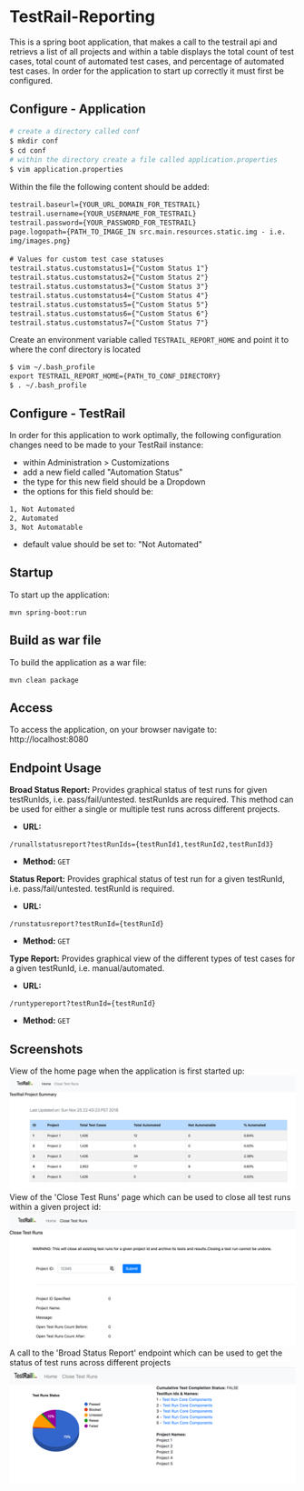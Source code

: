 # TestRail-Reporting
This is a spring boot application, that makes a call to the testrail api and retrievs a list of all projects and within a table displays the total count of test cases, total count of automated test cases, and percentage of automated test cases. In order for the application to start up correctly it must first be configured.

## Configure - Application

```bash
# create a directory called conf
$ mkdir conf
$ cd conf
# within the directory create a file called application.properties
$ vim application.properties
```

Within the file the following content should be added:

```
testrail.baseurl={YOUR_URL_DOMAIN_FOR_TESTRAIL}
testrail.username={YOUR_USERNAME_FOR_TESTRAIL}
testrail.password={YOUR_PASSWORD_FOR_TESTRAIL}
page.logopath={PATH_TO_IMAGE_IN src.main.resources.static.img - i.e. img/images.png}

# Values for custom test case statuses
testrail.status.customstatus1={"Custom Status 1"}
testrail.status.customstatus2={"Custom Status 2"}
testrail.status.customstatus3={"Custom Status 3"}
testrail.status.customstatus4={"Custom Status 4"}
testrail.status.customstatus5={"Custom Status 5"}
testrail.status.customstatus6={"Custom Status 6"}
testrail.status.customstatus7={"Custom Status 7"}

```

Create an environment variable called `TESTRAIL_REPORT_HOME` and point it to where the conf directory is located

```
$ vim ~/.bash_profile
export TESTRAIL_REPORT_HOME={PATH_TO_CONF_DIRECTORY}
$ . ~/.bash_profile
```

## Configure - TestRail
In order for this application to work optimally, the following configuration changes need to be made to your TestRail instance:

* within Administration > Customizations 
* add a new field called "Automation Status"
* the type for this new field should be a Dropdown
* the options for this field should be:

```
1, Not Automated
2, Automated
3, Not Automatable
```

* default value should be set to: "Not Automated"

## Startup
To start up the application:
```
mvn spring-boot:run
```
## Build as war file
To build the application as a war file:
```
mvn clean package
```

## Access
To access the application, on your browser navigate to: http://localhost:8080

## Endpoint Usage
**Broad Status Report:** Provides graphical status of test runs for given testRunIds, i.e. pass/fail/untested. testRunIds are required. This method can be used for either a single or multiple test runs across different projects.

* **URL:**
```
/runallstatusreport?testRunIds={testRunId1,testRunId2,testRunId3}
```

* **Method:**
`GET`

**Status Report:** Provides graphical status of test run for a given testRunId, i.e. pass/fail/untested. testRunId is required.

* **URL:**
```
/runstatusreport?testRunId={testRunId}
```

* **Method:**
`GET`

**Type Report:** Provides graphical view of the different types of test cases for a given testRunId, i.e. manual/automated.


* **URL:**
```
/runtypereport?testRunId={testRunId}
```

* **Method:**
`GET`

## Screenshots
View of the home page when the application is first started up:
![Home Page](screenshots/MainPage.png?raw=true "Home Page")
View of the 'Close Test Runs' page which can be used to close all test runs within a given project id:
![Close All Test Runs](screenshots/CloseTestRuns.png?raw=true "Close All Test Runs")
A call to the 'Broad Status Report' endpoint which can be used to get the status of test runs across different projects
![Broad Status Report](screenshots/RunAllStatusReport.png?raw=true "Broad Status Report")




